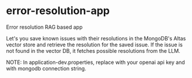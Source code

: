 # error-resolution-app
Error resolution RAG based app

Let's you save known issues with their resolutions in the MongoDB's Altas vector store and retrieve the resolution for the saved issue. If the issue is not found in the vector DB, it fetches possible resolutions from the LLM.

NOTE: In application-dev.properties, replace <openai-api-key> with your openai api key and <mongodb-atlas-connection-string> with mongodb connection string.
